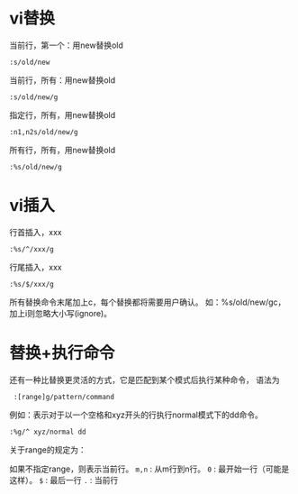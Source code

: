 # vi替换

当前行，第一个：用new替换old

```
:s/old/new
```

当前行，所有：用new替换old


```
:s/old/new/g
```

指定行，所有，用new替换old

```
:n1,n2s/old/new/g
```

所有行，所有，用new替换old

```
:%s/old/new/g
```

# vi插入

行首插入，xxx

```
:%s/^/xxx/g
```

行尾插入，xxx

```
:%s/$/xxx/g
```

所有替换命令末尾加上c，每个替换都将需要用户确认。 如：%s/old/new/gc，加上i则忽略大小写(ignore)。

# 替换+执行命令

还有一种比替换更灵活的方式，它是匹配到某个模式后执行某种命令，
语法为

```
 :[range]g/pattern/command
```

例如：表示对于以一个空格和xyz开头的行执行normal模式下的dd命令。

```
:%g/^ xyz/normal dd
```



关于range的规定为：

如果不指定range，则表示当前行。
`m,n` : 从m行到n行。
`0` : 最开始一行（可能是这样）。
`$` : 最后一行
`.` : 当前行